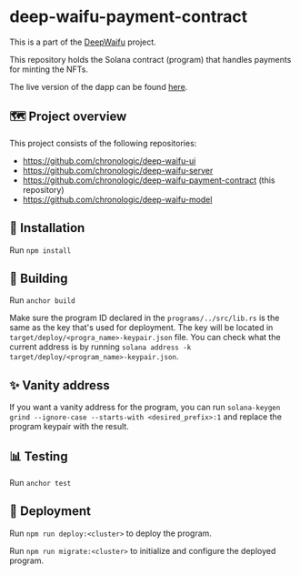 # deep-waifu-payment-contract

This is a part of the [DeepWaifu](https://blog.chronologic.network/no-waifu-no-laifu-we-use-deep-networks-to-draw-your-anime-style-portrait-5fbb0ee6b16a) project.

This repository holds the Solana contract (program) that handles payments for minting the NFTs.

The live version of the dapp can be found [here](https://deepwaifu.chronologic.network/).

## 🗺 Project overview

This project consists of the following repositories:

- https://github.com/chronologic/deep-waifu-ui
- https://github.com/chronologic/deep-waifu-server
- https://github.com/chronologic/deep-waifu-payment-contract (this repository)
- https://github.com/chronologic/deep-waifu-model

## 💽 Installation

Run `npm install`

## 🚧 Building

Run `anchor build`

Make sure the program ID declared in the `programs/../src/lib.rs` is the same as the key that's used for deployment. The key will be located in `target/deploy/<progra_name>-keypair.json` file. You can check what the current address is by running `solana address -k target/deploy/<program_name>-keypair.json`.

## ✨ Vanity address

If you want a vanity address for the program, you can run `solana-keygen grind --ignore-case --starts-with <desired_prefix>:1` and replace the program keypair with the result.

## 📊 Testing

Run `anchor test`

## 🔗 Deployment

Run `npm run deploy:<cluster>` to deploy the program.

Run `npm run migrate:<cluster>` to initialize and configure the deployed program.
